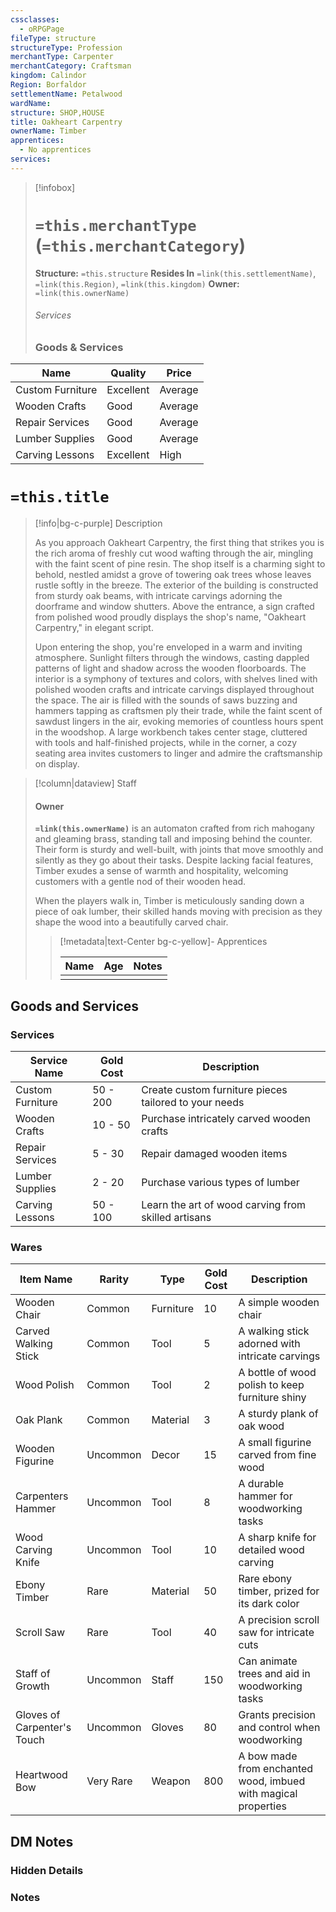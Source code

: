 ```yaml
---
cssclasses:
  - oRPGPage
fileType: structure
structureType: Profession
merchantType: Carpenter
merchantCategory: Craftsman
kingdom: Calindor
Region: Borfaldor
settlementName: Petalwood
wardName: 
structure: SHOP,HOUSE
title: Oakheart Carpentry
ownerName: Timber
apprentices:
  - No apprentices
services: 
---
```



> [!infobox] 
> # `=this.merchantType` (`=this.merchantCategory`)
> **Structure:** `=this.structure`
> **Resides In** `=link(this.settlementName)`, `=link(this.Region)`, `=link(this.kingdom)`
>  **Owner:** `=link(this.ownerName)`
> ###### Services 
> ### Goods & Services
|Name|Quality|Price|
|---|---|---|
| Custom Furniture | Excellent | Average |
| Wooden Crafts    | Good      | Average |
| Repair Services  | Good      | Average |
| Lumber Supplies  | Good      | Average |
| Carving Lessons  | Excellent | High    |

 

# `=this.title`
> [!info|bg-c-purple] Description
> 
> As you approach Oakheart Carpentry, the first thing that strikes you is the rich aroma of freshly cut wood wafting through the air, mingling with the faint scent of pine resin. The shop itself is a charming sight to behold, nestled amidst a grove of towering oak trees whose leaves rustle softly in the breeze. The exterior of the building is constructed from sturdy oak beams, with intricate carvings adorning the doorframe and window shutters. Above the entrance, a sign crafted from polished wood proudly displays the shop's name, "Oakheart Carpentry," in elegant script.
> 
> Upon entering the shop, you're enveloped in a warm and inviting atmosphere. Sunlight filters through the windows, casting dappled patterns of light and shadow across the wooden floorboards. The interior is a symphony of textures and colors, with shelves lined with polished wooden crafts and intricate carvings displayed throughout the space. The air is filled with the sounds of saws buzzing and hammers tapping as craftsmen ply their trade, while the faint scent of sawdust lingers in the air, evoking memories of countless hours spent in the woodshop. A large workbench takes center stage, cluttered with tools and half-finished projects, while in the corner, a cozy seating area invites customers to linger and admire the craftsmanship on display.
> 

> [!column|dataview] Staff
> #### Owner
> **`=link(this.ownerName)`** is an automaton crafted from rich mahogany and gleaming brass, standing tall and imposing behind the counter. Their form is sturdy and well-built, with joints that move smoothly and silently as they go about their tasks. Despite lacking facial features, Timber exudes a sense of warmth and hospitality, welcoming customers with a gentle nod of their wooden head.
> 
> When the players walk in, Timber is meticulously sanding down a piece of oak lumber, their skilled hands moving with precision as they shape the wood into a beautifully carved chair.
> 
>
> 
>> [!metadata|text-Center bg-c-yellow]- Apprentices
>>
>> |Name | Age | Notes |
>> |:---|:---:|:---:| 
>> |  |  |  | 


## Goods and Services
### Services

| Service Name     | Gold Cost | Description                                           |
|------------------|-----------|-------------------------------------------------------|
| Custom Furniture | 50 - 200  | Create custom furniture pieces tailored to your needs |
| Wooden Crafts    | 10 - 50   | Purchase intricately carved wooden crafts             |
| Repair Services  | 5 - 30    | Repair damaged wooden items                           |
| Lumber Supplies  | 2 - 20    | Purchase various types of lumber                      |
| Carving Lessons  | 50 - 100  | Learn the art of wood carving from skilled artisans   |



### Wares

| Item Name            | Rarity   | Type      | Gold Cost | Description                                     |
|----------------------|----------|-----------|-----------|-------------------------------------------------|
| Wooden Chair         | Common   | Furniture | 10        | A simple wooden chair                           |
| Carved Walking Stick | Common   | Tool      | 5         | A walking stick adorned with intricate carvings |
| Wood Polish          | Common   | Tool      | 2         | A bottle of wood polish to keep furniture shiny |
| Oak Plank            | Common   | Material  | 3         | A sturdy plank of oak wood                      |
| Wooden Figurine      | Uncommon | Decor     | 15        | A small figurine carved from fine wood          |
| Carpenters Hammer    | Uncommon | Tool      | 8         | A durable hammer for woodworking tasks          |
| Wood Carving Knife   | Uncommon | Tool      | 10        | A sharp knife for detailed wood carving         |
| Ebony Timber         | Rare     | Material  | 50        | Rare ebony timber, prized for its dark color    |
| Scroll Saw           | Rare     | Tool      | 40        | A precision scroll saw for intricate cuts       |
| Staff of Growth             | Uncommon | Staff  | 150 | Can animate trees and aid in woodworking tasks |
| Gloves of Carpenter's Touch | Uncommon | Gloves | 80  | Grants precision and control when woodworking  |
| Heartwood Bow | Very Rare | Weapon | 800 | A bow made from enchanted wood, imbued with magical properties |



## DM Notes

### Hidden Details

### Notes 

